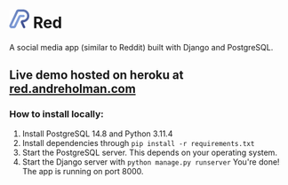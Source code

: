 # <img src="https://github.com/andreholman/red/blob/master/front/r_min.png?raw=true" alt="logo" width="36"/>  Red
A social media app (similar to Reddit) built with Django and PostgreSQL.
## Live demo hosted on heroku at [red.andreholman.com](https://red.andreholman.com/)

### How to install locally:
1. Install PostgreSQL 14.8 and Python 3.11.4
2. Install dependencies through `pip install -r requirements.txt`
3. Start the PostgreSQL server. This depends on your operating system.
4. Start the Django server with `python manage.py runserver`
You're done! The app is running on port 8000.
